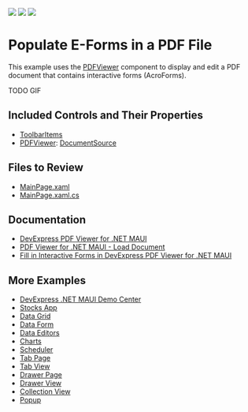 <!-- default badges list -->
![](https://img.shields.io/endpoint?url=https://codecentral.devexpress.com/api/v1/VersionRange/671980886/23.2.3%2B)
[![](https://img.shields.io/badge/Open_in_DevExpress_Support_Center-FF7200?style=flat-square&logo=DevExpress&logoColor=white)](https://supportcenter.devexpress.com/ticket/details/T1181193)
[![](https://img.shields.io/badge/📖_How_to_use_DevExpress_Examples-e9f6fc?style=flat-square)](https://docs.devexpress.com/GeneralInformation/403183)
<!-- default badges end -->
# Populate E-Forms in a PDF File 

This example uses the [PDFViewer](https://docs.devexpress.com/MAUI/DevExpress.Maui.Pdf.PdfViewer?v=24.1) component to display and edit a PDF document that contains interactive forms (AcroForms).

TODO GIF

## Included Controls and Their Properties

* [ToolbarItems](https://learn.microsoft.com/en-us/dotnet/api/microsoft.maui.controls.toolbaritem)
* [PDFViewer](https://docs.devexpress.com/MAUI/404632/pdf-viewer/pdf-viewer?v=24.1): [DocumentSource](https://docs.devexpress.com/MAUI/DevExpress.Maui.Pdf.PdfViewer.DocumentSource?v=24.1)

## Files to Review

- [MainPage.xaml](./CS/Views/MainPage.xaml)
- [MainPage.xaml.cs](./CS/Views/MainPage.xaml.cs)

## Documentation

* [DevExpress PDF Viewer for .NET MAUI](https://docs.devexpress.com/MAUI/404632/pdf-viewer/pdf-viewer?v=24.1)
* [PDF Viewer for .NET MAUI - Load Document](https://docs.devexpress.com/MAUI/404712/pdf-viewer/load-document?v=24.1#load-a-pdf-file)
* [Fill in Interactive Forms in DevExpress PDF Viewer for .NET MAUI](https://docs.devexpress.com/MAUI/404953/pdf-viewer/interactive-forms?v=24.1)

## More Examples

* [DevExpress .NET MAUI Demo Center](https://github.com/DevExpress-Examples/maui-demo-app)
* [Stocks App](https://github.com/DevExpress-Examples/maui-stocks-mini)
* [Data Grid](https://github.com/DevExpress-Examples/maui-data-grid-get-started)
* [Data Form](https://github.com/DevExpress-Examples/maui-data-form-get-started)
* [Data Editors](https://github.com/DevExpress-Examples/maui-editors-get-started)
* [Charts](https://github.com/DevExpress-Examples/maui-charts)
* [Scheduler](https://github.com/DevExpress-Examples/maui-scheduler-get-started)
* [Tab Page](https://github.com/DevExpress-Examples/maui-tab-page-get-started)
* [Tab View](https://github.com/DevExpress-Examples/maui-tab-view-get-started)
* [Drawer Page](https://github.com/DevExpress-Examples/maui-drawer-page-get-started)
* [Drawer View](https://github.com/DevExpress-Examples/maui-drawer-view-get-started)
* [Collection View](https://github.com/DevExpress-Examples/maui-collection-view-get-started)
* [Popup](https://github.com/DevExpress-Examples/maui-popup-get-started)
